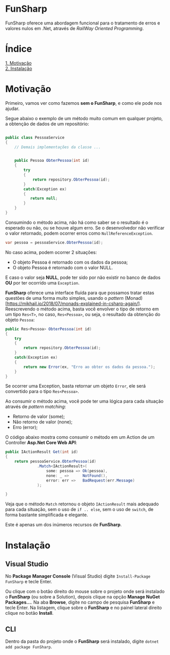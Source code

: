 # FunSharp

FunSharp oferece uma abordagem funcional para o tratamento de erros e valores nulos em .Net, através de *RailWay Oriented Programming*. 

# Índice

[1. Motivação](#motivação)\
[2. Instalação](#instalação)

# Motivação

Primeiro, vamos ver como fazemos **sem o FunSharp**, e como ele pode nos ajudar.

Segue abaixo o exemplo de um método muito comum em qualquer projeto, a obtenção de dados de um repositório:

```csharp

public class PessoaService
{
    // Demais implementações da classe ...


    public Pessoa ObterPessoa(int id)
    {
        try
        {
            return repository.ObterPessoa(id);
        }
        catch(Exception ex)
        {
           return null;
        }
    }
}
```
Consumindo o método acima, não há como saber se o resultado é o esperado ou não, ou se houve algum erro. Se o desenvolvedor não verificar o valor retornado, podem ocorrer erros como `NullReferenceException`.

```csharp
var pessoa = pessoaService.ObterPessoa(id);
```
No caso acima, podem ocorrer 2 situações:
- O objeto Pessoa é retornado com os dados da pessoa;
- O objeto Pessoa é retornado com o valor NULL.

E caso o valor seja **NULL**, pode ter sido por não existir no banco de dados **OU** por ter ocorrido uma `Exception`.

**FunSharp** oferece uma interface fluída para que possamos tratar estas questões de uma forma muito simples, usando o *pattern* (Monad)[https://mikhail.io/2018/07/monads-explained-in-csharp-again/]. Reescrevendo o método acima, basta você envolver o tipo de retorno em um tipo `Res<T>`, no caso, `Res<Pessoa>`, ou seja, o resultado da obtenção do objeto `Pessoa`:

```csharp
public Res<Pessoa> ObterPessoa(int id)
{
    try
    {
        return repository.ObterPessoa(id);
    }
    catch(Exception ex)
    {
        return new Error(ex, "Erro ao obter os dados da pessoa.");
    }
}
```
Se ocorrer uma Exception, basta retornar um objeto `Error`, ele será convertido para o tipo `Res<Pessoa>`.

Ao consumir o método acima, você pode ter uma lógica para cada situação através de *pattern matching*:
- Retorno de valor (some);
- Não retorno de valor (none);
- Erro (error);

O código abaixo mostra como consumir o método em um Action de um Controller **Asp.Net Core Web API**:

```csharp
public IActionResult Get(int id)
{
    return pessoaService.ObterPessoa(id)
              .Match<IActionResult>(
                  some: pessoa => Ok(pessoa),
                  none: _ =>      NotFound(),
                  error: err =>   BadRequest(err.Message)
              );

}
```
Veja que o método `Match` retornou o objeto `IActionResult` mais adequado para cada situação, sem o uso de `if .. else`, sem o uso de `switch`, de forma bastante simplificada e elegante. 

Este é apenas um dos inúmeros recursos de **FunSharp**.

# Instalação

## Visual Studio

No **Package Manager Console** (Visual Studio) digite `Install-Package FunSharp` e tecle Enter.

Ou clique com o botão direito do mouse sobre o projeto onde será instalado o **FunSharp** (ou sobre a Solution), depois clique na opção **Manage NuGet Packages...**. Na aba **Browse**, digite no campo de pesquisa **FunSharp** e tecle Enter. Na listagem, clique sobre o **FunSharp** e no painel lateral direito clique no botão **Install**.

## CLI

Dentro da pasta do projeto onde o **FunSharp** será instalado, digite `dotnet add package FunSharp`.
